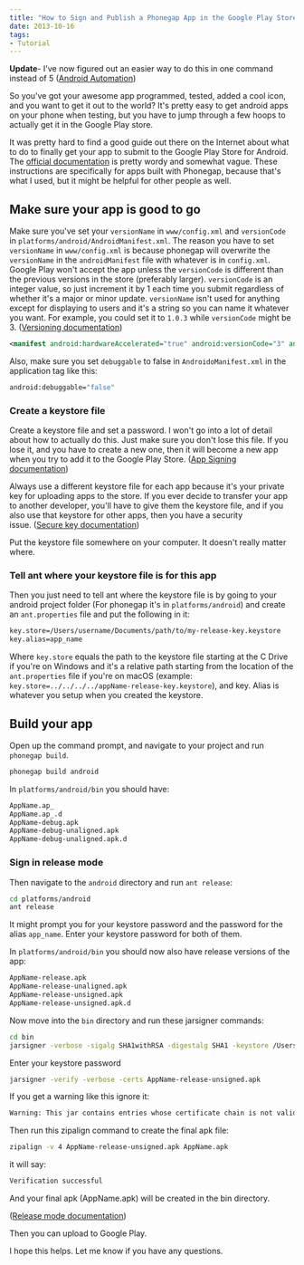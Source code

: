 ```yaml
---
title: "How to Sign and Publish a Phonegap App in the Google Play Store"
date: 2013-10-16
tags:
- Tutorial
---
```


<style>
.EmailForm__Container {
  padding: 12px;
  margin: 24px 0px;
  box-shadow: 0 10px 20px rgba(0,0,0,0.19), 0 6px 6px rgba(0,0,0,0.23);
  background: #f7f7f7;
}
.EmailForm__Button {
  background: #4285f4;
  color: white;
  border: 0px;
  border-radius: 2px;
  padding: 8px 12px;
  margin: 12px;
}
.EmailForm__Input {
  border: 0px;
  border-bottom: 1px solid #4285f4;
  background: #f7f7f7;
}
</style>

**Update**- I've now figured out an easier way to do this in one command instead of 5 ([Android Automation](/android-automation))

So you've got your awesome app programmed, tested, added a cool icon, and you want to get it out to the world? It's pretty easy to get android apps on your phone when testing, but you have to jump through a few hoops to actually get it in the Google Play store.

It was pretty hard to find a good guide out there on the Internet about what to do to finally get your app to submit to the Google Play Store for Android. The <a href="http://developer.android.com/tools/publishing/publishing_overview.html" target="_blank">official documentation</a> is pretty wordy and somewhat vague. These instructions are specifically for apps built with Phonegap, because that's what I used, but it might be helpful for other people as well.

## Make sure your app is good to go

Make sure you've set your `versionName` in `www/config.xml` and `versionCode` in `platforms/android/AndroidManifest.xml`. The reason you have to set `versionName` in `www/config.xml` is because phonegap will overwrite the `versionName` in the `androidManifest` file with whatever is in `config.xml`. Google Play won't accept the app unless the `versionCode` is different than the previous versions in the store (preferably larger). `versionCode` is an integer value, so just increment it by 1 each time you submit regardless of whether it's a major or minor update. `versionName` isn't used for anything except for displaying to users and it's a string so you can name it whatever you want. For example, you could set it to `1.0.3` while `versionCode` might be 3. (<a href="http://developer.android.com/tools/publishing/versioning.html#appversioning" target="_blank">Versioning documentation</a>)

```xml
<manifest android:hardwareAccelerated="true" android:versionCode="3" android:versionName="1.0.3" android:windowSoftInputMode="adjustPan" package="com.compay.app" xmlns:android="http://schemas.android.com/apk/res/android">
```

Also, make sure you set `debuggable` to false in `AndroidoManifest.xml` in the application tag like this:

```bash
android:debuggable="false"
```

### Create a keystore file

Create a keystore file and set a password. I won't go into a lot of detail about how to actually do this. Just make sure you don't lose this file. If you lose it, and you have to create a new one, then it will become a new app when you try to add it to the Google Play Store. (<a href="http://developer.android.com/tools/publishing/app-signing.html#cert" target="_blank">App Signing documentation</a>)

Always use a different keystore file for each app because it's your private key for uploading apps to the store. If you ever decide to transfer your app to another developer, you'll have to give them the keystore file, and if you also use that keystore for other apps, then you have a security issue. (<a href="http://developer.android.com/tools/publishing/app-signing.html#secure-key" target="_blank">Secure key documentation</a>)

Put the keystore file somewhere on your computer. It doesn't really matter where.

### Tell ant where your keystore file is for this app

Then you just need to tell ant where the keystore file is by going to your android project folder (For phonegap it's in `platforms/android`) and create an `ant.properties` file and put the following in it:

```bash
key.store=/Users/username/Documents/path/to/my-release-key.keystore
key.alias=app_name
```

Where `key.store` equals the path to the keystore file starting at the C Drive if you're on Windows and it's a relative path starting from the location of the `ant.properties` file if you're on macOS (example: `key.store=../../../../appName-release-key.keystore`), and key. Alias is whatever you setup when you created the keystore.

## Build your app

Open up the command prompt, and navigate to your project and run `phonegap build`.

```bash
phonegap build android
```

In `platforms/android/bin` you should have:

```bash
AppName.ap_
AppName.ap_.d
AppName-debug.apk
AppName-debug-unaligned.apk
AppName-debug-unaligned.apk.d
```

### Sign in release mode

Then navigate to the `android` directory and run `ant release`:

```bash
cd platforms/android
ant release
```

It might prompt you for your keystore password and the password for the alias `app_name`. Enter your keystore password for both of them.

In `platforms/android/bin` you should now also have release versions of the app:

```bash
AppName-release.apk
AppName-release-unaligned.apk
AppName-release-unsigned.apk
AppName-release-unsigned.apk.d
```

Now move into the `bin` directory and run these jarsigner commands:

```bash
cd bin
jarsigner -verbose -sigalg SHA1withRSA -digestalg SHA1 -keystore /Users/username/Documents/path/to/my-release-key.keystore AppName-release-unsigned.apk app_name
```

Enter your keystore password

```bash
jarsigner -verify -verbose -certs AppName-release-unsigned.apk
```

If you get a warning like this ignore it:

```bash
Warning: This jar contains entries whose certificate chain is not validated.
```

Then run this zipalign command to create the final apk file:

```bash
zipalign -v 4 AppName-release-unsigned.apk AppName.apk
```

it will say:

```bash
Verification successful
```

And your final apk (AppName.apk) will be created in the bin directory.

(<a href="http://developer.android.com/tools/publishing/app-signing.html#releasemode" target="_blank">Release mode documentation</a>)

Then you can upload to Google Play.

I hope this helps. Let me know if you have any questions.
